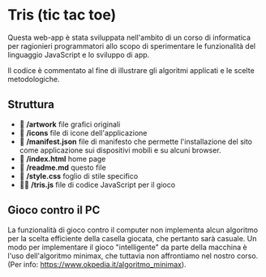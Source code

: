 # Tris (tic tac toe)

Questa web-app è stata sviluppata nell'ambito di un corso di informatica per ragionieri programmatori allo scopo di sperimentare le funzionalità del linguaggio JavaScript e lo sviluppo di app.

Il codice è commentato al fine di illustrare gli algoritmi applicati e le scelte metodologiche.

## Struttura

* 📂 **/artwork** file grafici originali
* 📂 **/icons** file di icone dell'applicazione
* 📱 **/manifest.json** file di manifesto che permette l'installazione del sito come applicazione sui dispositivi mobili e su alcuni browser.
* 📄 **/index.html** home page
* 📖 **/readme.md** questo file
* 💄 **/style.css** foglio di stile specifico
* 🐱‍💻 **/tris.js** file di codice JavaScript per il gioco

## Gioco contro il PC

La funzionalità di gioco contro il computer non implementa alcun algoritmo per la scelta efficiente della casella giocata, che pertanto sarà casuale.
Un modo per implementare il gioco "intelligente" da parte della macchina è l'uso dell'algoritmo minimax, che tuttavia non affrontiamo nel nostro corso. (Per info: https://www.okpedia.it/algoritmo_minimax).
